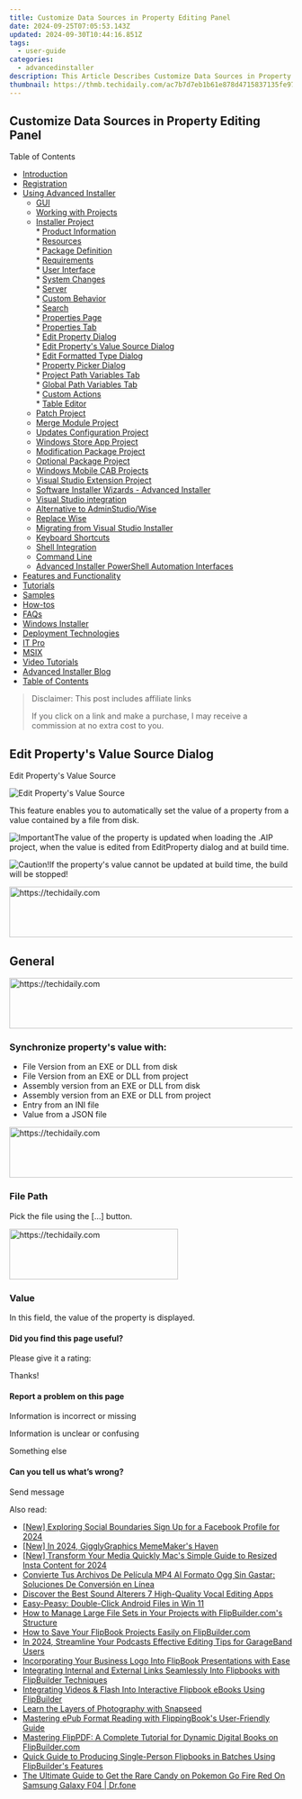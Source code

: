 ```yaml
---
title: Customize Data Sources in Property Editing Panel
date: 2024-09-25T07:05:53.143Z
updated: 2024-09-30T10:44:16.851Z
tags:
  - user-guide
categories:
  - advancedinstaller
description: This Article Describes Customize Data Sources in Property Editing Panel
thumbnail: https://thmb.techidaily.com/ac7b7d7eb1b61e878d4715837135fe97081096b41d9601e6ca5eb36f744ec4b7.jpg
---
```


## Customize Data Sources in Property Editing Panel

Table of Contents

* [Introduction](https://tools.techidaily.com/advancedinstaller/products/)
* [Registration](https://tools.techidaily.com/advancedinstaller/products/)
* [Using Advanced Installer](https://tools.techidaily.com/advancedinstaller/products/)  
   * [GUI](https://tools.techidaily.com/advancedinstaller/products/)  
   * [Working with Projects](https://tools.techidaily.com/advancedinstaller/products/)  
   * [Installer Project](https://tools.techidaily.com/advancedinstaller/products/)  
         * [Product Information](https://tools.techidaily.com/advancedinstaller/products/)  
         * [Resources](https://tools.techidaily.com/advancedinstaller/products/)  
         * [Package Definition](https://tools.techidaily.com/advancedinstaller/products/)  
         * [Requirements](https://tools.techidaily.com/advancedinstaller/products/)  
         * [User Interface](https://tools.techidaily.com/advancedinstaller/products/)  
         * [System Changes](https://tools.techidaily.com/advancedinstaller/products/)  
         * [Server](https://tools.techidaily.com/advancedinstaller/products/)  
         * [Custom Behavior](https://tools.techidaily.com/advancedinstaller/products/)  
                  * [Search](https://tools.techidaily.com/advancedinstaller/products/)  
                  * [Properties Page](https://tools.techidaily.com/advancedinstaller/products/)  
                              * [Properties Tab](https://tools.techidaily.com/advancedinstaller/products/)  
                                             * [Edit Property Dialog](https://tools.techidaily.com/advancedinstaller/products/)  
                                                               * [Edit Property's Value Source Dialog](https://tools.techidaily.com/advancedinstaller/products/)  
                                             * [Edit Formatted Type Dialog](https://tools.techidaily.com/advancedinstaller/products/)  
                                             * [Property Picker Dialog](https://tools.techidaily.com/advancedinstaller/products/)  
                              * [Project Path Variables Tab](https://tools.techidaily.com/advancedinstaller/products/)  
                              * [Global Path Variables Tab](https://tools.techidaily.com/advancedinstaller/products/)  
                  * [Custom Actions](https://tools.techidaily.com/advancedinstaller/products/)  
                  * [Table Editor](https://tools.techidaily.com/advancedinstaller/products/)  
   * [Patch Project](https://tools.techidaily.com/advancedinstaller/products/)  
   * [Merge Module Project](https://tools.techidaily.com/advancedinstaller/products/)  
   * [Updates Configuration Project](https://tools.techidaily.com/advancedinstaller/products/)  
   * [Windows Store App Project](https://tools.techidaily.com/advancedinstaller/products/)  
   * [Modification Package Project](https://tools.techidaily.com/advancedinstaller/products/)  
   * [Optional Package Project](https://tools.techidaily.com/advancedinstaller/products/)  
   * [Windows Mobile CAB Projects](https://tools.techidaily.com/advancedinstaller/products/)  
   * [Visual Studio Extension Project](https://tools.techidaily.com/advancedinstaller/products/)  
   * [Software Installer Wizards - Advanced Installer](https://tools.techidaily.com/advancedinstaller/products/)  
   * [Visual Studio integration](https://tools.techidaily.com/advancedinstaller/products/)  
   * [Alternative to AdminStudio/Wise](https://tools.techidaily.com/advancedinstaller/products/)  
   * [Replace Wise](https://tools.techidaily.com/advancedinstaller/products/)  
   * [Migrating from Visual Studio Installer](https://tools.techidaily.com/advancedinstaller/products/)  
   * [Keyboard Shortcuts](https://tools.techidaily.com/advancedinstaller/products/)  
   * [Shell Integration](https://tools.techidaily.com/advancedinstaller/products/)  
   * [Command Line](https://tools.techidaily.com/advancedinstaller/products/)  
   * [Advanced Installer PowerShell Automation Interfaces](https://tools.techidaily.com/advancedinstaller/products/)
* [Features and Functionality](https://tools.techidaily.com/advancedinstaller/products/)
* [Tutorials](https://tools.techidaily.com/advancedinstaller/products/)
* [Samples](https://tools.techidaily.com/advancedinstaller/products/)
* [How-tos](https://tools.techidaily.com/advancedinstaller/products/)
* [FAQs](https://tools.techidaily.com/advancedinstaller/products/)
* [Windows Installer](https://tools.techidaily.com/advancedinstaller/products/)
* [Deployment Technologies](https://tools.techidaily.com/advancedinstaller/products/)
* [IT Pro](https://tools.techidaily.com/advancedinstaller/products/)
* [MSIX](https://tools.techidaily.com/advancedinstaller/products/)
* [Video Tutorials](https://tools.techidaily.com/advancedinstaller/products/)
* [Advanced Installer Blog](https://tools.techidaily.com/advancedinstaller/products/)
* [Table of Contents](https://tools.techidaily.com/advancedinstaller/products/)

>  Disclaimer: This post includes affiliate links
>
>  If you click on a link and make a purchase, I may receive a commission at no extra cost to you.
>

## Edit Property's Value Source Dialog

Edit Property's Value Source

![Edit Property's Value Source](https://cdn.advancedinstaller.com/img/dialog/edit-property-value-source.png "Edit Property's Value Source")  

This feature enables you to automatically set the value of a property from a value contained by a file from disk.

![Important](https://cdn.advancedinstaller.com/svg/common/IconMessageInfo.svg)The value of the property is updated when loading the .AIP project, when the value is edited from EditProperty dialog and at build time.

![Caution!](https://cdn.advancedinstaller.com/svg/common/IconMessageWarning.svg)If the property's value cannot be updated at build time, the build will be stopped!

<!-- affiliate ads begin -->
<a href="https://ephamedtechinc.pxf.io/c/5597632/2137225/26400" target="_top" id="2137225">
  <img src="//a.impactradius-go.com/display-ad/26400-2137225" border="0" alt="https://techidaily.com" width="728" height="90"/>
</a>
<img height="0" width="0" src="https://ephamedtechinc.pxf.io/i/5597632/2137225/26400" style="position:absolute;visibility:hidden;" border="0" />
<!-- affiliate ads end -->

## General

<!-- affiliate ads begin -->
<a href="https://aligracehair.sjv.io/c/5597632/2080317/19272" target="_top" id="2080317">
  <img src="//a.impactradius-go.com/display-ad/19272-2080317" border="0" alt="https://techidaily.com" width="728" height="90"/>
</a>
<img height="0" width="0" src="https://aligracehair.sjv.io/i/5597632/2080317/19272" style="position:absolute;visibility:hidden;" border="0" />
<!-- affiliate ads end -->

### Synchronize property's value with:

* File Version from an EXE or DLL from disk
* File Version from an EXE or DLL from project
* Assembly version from an EXE or DLL from disk
* Assembly version from an EXE or DLL from project
* Entry from an INI file
* Value from a JSON file

<!-- affiliate ads begin -->
<a href="https://aligracehair.sjv.io/c/5597632/1997635/19272" target="_top" id="1997635">
  <img src="//a.impactradius-go.com/display-ad/19272-1997635" border="0" alt="https://techidaily.com" width="728" height="90"/>
</a>
<img height="0" width="0" src="https://aligracehair.sjv.io/i/5597632/1997635/19272" style="position:absolute;visibility:hidden;" border="0" />
<!-- affiliate ads end -->

### File Path

Pick the file using the \[...\] button.

<!-- affiliate ads begin -->
<a href="https://aligracehair.sjv.io/c/5597632/1972665/19272" target="_top" id="1972665">
  <img src="//a.impactradius-go.com/display-ad/19272-1972665" border="0" alt="https://techidaily.com" width="300" height="90"/>
</a>
<img height="0" width="0" src="https://aligracehair.sjv.io/i/5597632/1972665/19272" style="position:absolute;visibility:hidden;" border="0" />
<!-- affiliate ads end -->

### Value

 In this field, the value of the property is displayed.

#### Did you find this page useful?

Please give it a rating:

 Thanks!

#### Report a problem on this page

Information is incorrect or missing

Information is unclear or confusing

Something else

#### Can you tell us what’s wrong?

Send message

<ins class="adsbygoogle"
     style="display:block"
     data-ad-format="autorelaxed"
     data-ad-client="ca-pub-7571918770474297"
     data-ad-slot="1223367746"></ins>

<ins class="adsbygoogle"
     style="display:block"
     data-ad-client="ca-pub-7571918770474297"
     data-ad-slot="8358498916"
     data-ad-format="auto"
     data-full-width-responsive="true"></ins>

<span class="atpl-alsoreadstyle">Also read:</span>
<div><ul>
<li><a href="https://facebook-video-recording.techidaily.com/new-exploring-social-boundaries-sign-up-for-a-facebook-profile-for-2024/"><u>[New] Exploring Social Boundaries Sign Up for a Facebook Profile for 2024</u></a></li>
<li><a href="https://fox-direct.techidaily.com/new-in-2024-gigglygraphics-mememakers-haven/"><u>[New] In 2024, GigglyGraphics MemeMaker's Haven</u></a></li>
<li><a href="https://instagram-videos.techidaily.com/new-transform-your-media-quickly-macs-simple-guide-to-resized-insta-content-for-2024/"><u>[New] Transform Your Media Quickly Mac's Simple Guide to Resized Insta Content for 2024</u></a></li>
<li><a href="https://some-tips.techidaily.com/convierte-tus-archivos-de-pelicula-mp4-al-formato-ogg-sin-gastar-soluciones-de-conversion-en-linea/"><u>Convierte Tus Archivos De Película MP4 Al Formato Ogg Sin Gastar: Soluciones De Conversión en Línea</u></a></li>
<li><a href="https://video-capture.techidaily.com/discover-the-best-sound-alterers-7-high-quality-vocal-editing-apps/"><u>Discover the Best Sound Alterers 7 High-Quality Vocal Editing Apps</u></a></li>
<li><a href="https://win11-tips.techidaily.com/easy-peasy-double-click-android-files-in-win-11/"><u>Easy-Peasy: Double-Click Android Files in Win 11</u></a></li>
<li><a href="https://fox-zaraz.techidaily.com/how-to-manage-large-file-sets-in-your-projects-with-flipbuildercoms-structure/"><u>How to Manage Large File Sets in Your Projects with FlipBuilder.com's Structure</u></a></li>
<li><a href="https://fox-zaraz.techidaily.com/how-to-save-your-flipbook-projects-easily-on-flipbuildercom/"><u>How to Save Your FlipBook Projects Easily on FlipBuilder.com</u></a></li>
<li><a href="https://fox-direct.techidaily.com/in-2024-streamline-your-podcasts-effective-editing-tips-for-garageband-users/"><u>In 2024, Streamline Your Podcasts Effective Editing Tips for GarageBand Users</u></a></li>
<li><a href="https://fox-zaraz.techidaily.com/incorporating-your-business-logo-into-flipbook-presentations-with-ease/"><u>Incorporating Your Business Logo Into FlipBook Presentations with Ease</u></a></li>
<li><a href="https://fox-zaraz.techidaily.com/integrating-internal-and-external-links-seamlessly-into-flipbooks-with-flipbuilder-techniques/"><u>Integrating Internal and External Links Seamlessly Into Flipbooks with FlipBuilder Techniques</u></a></li>
<li><a href="https://fox-zaraz.techidaily.com/integrating-videos-and-flash-into-interactive-flipbook-ebooks-using-flipbuilder/"><u>Integrating Videos & Flash Into Interactive Flipbook eBooks Using FlipBuilder</u></a></li>
<li><a href="https://extra-lessons.techidaily.com/learn-the-layers-of-photography-with-snapseed/"><u>Learn the Layers of Photography with Snapseed</u></a></li>
<li><a href="https://fox-zaraz.techidaily.com/mastering-epub-format-reading-with-flippingbooks-user-friendly-guide/"><u>Mastering ePub Format Reading with FlippingBook's User-Friendly Guide</u></a></li>
<li><a href="https://fox-zaraz.techidaily.com/mastering-flippdf-a-complete-tutorial-for-dynamic-digital-books-on-flipbuildercom/"><u>Mastering FlipPDF: A Complete Tutorial for Dynamic Digital Books on FlipBuilder.com</u></a></li>
<li><a href="https://fox-zaraz.techidaily.com/quick-guide-to-producing-single-person-flipbooks-in-batches-using-flipbuilders-features/"><u>Quick Guide to Producing Single-Person Flipbooks in Batches Using FlipBuilder's Features</u></a></li>
<li><a href="https://android-pokemon-go.techidaily.com/the-ultimate-guide-to-get-the-rare-candy-on-pokemon-go-fire-red-on-samsung-galaxy-f04-drfone-by-drfone-virtual-android/"><u>The Ultimate Guide to Get the Rare Candy on Pokemon Go Fire Red On Samsung Galaxy F04 | Dr.fone</u></a></li>
</ul></div>

